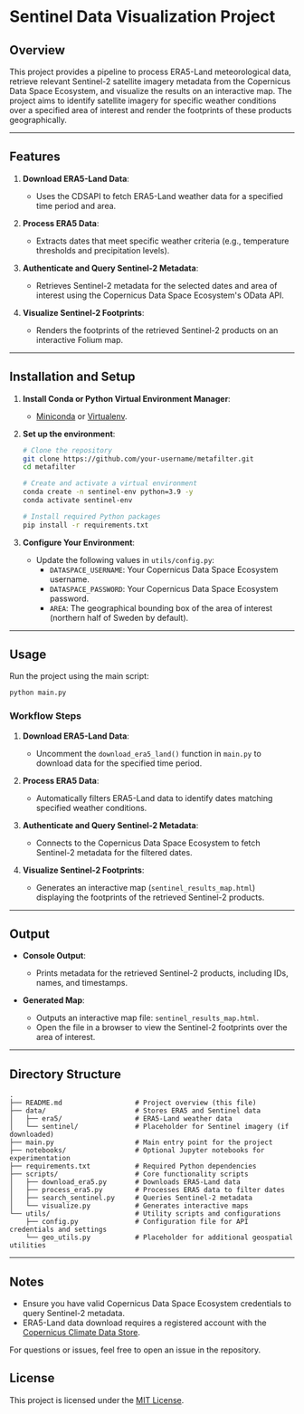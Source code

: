 # Sentinel Data Visualization Project

## Overview

This project provides a pipeline to process ERA5-Land meteorological data, retrieve relevant Sentinel-2 satellite imagery metadata from the Copernicus Data Space Ecosystem, and visualize the results on an interactive map. The project aims to identify satellite imagery for specific weather conditions over a specified area of interest and render the footprints of these products geographically.

---

## Features

1. **Download ERA5-Land Data**:
   - Uses the CDSAPI to fetch ERA5-Land weather data for a specified time period and area.

2. **Process ERA5 Data**:
   - Extracts dates that meet specific weather criteria (e.g., temperature thresholds and precipitation levels).

3. **Authenticate and Query Sentinel-2 Metadata**:
   - Retrieves Sentinel-2 metadata for the selected dates and area of interest using the Copernicus Data Space Ecosystem's OData API.

4. **Visualize Sentinel-2 Footprints**:
   - Renders the footprints of the retrieved Sentinel-2 products on an interactive Folium map.

---

## Installation and Setup

1. **Install Conda or Python Virtual Environment Manager**:
   - [Miniconda](https://docs.conda.io/en/latest/miniconda.html) or [Virtualenv](https://virtualenv.pypa.io/en/latest/).

2. **Set up the environment**:
   ```bash
   # Clone the repository
   git clone https://github.com/your-username/metafilter.git
   cd metafilter

   # Create and activate a virtual environment
   conda create -n sentinel-env python=3.9 -y
   conda activate sentinel-env

   # Install required Python packages
   pip install -r requirements.txt
   ```

3. **Configure Your Environment**:
   - Update the following values in `utils/config.py`:
     - `DATASPACE_USERNAME`: Your Copernicus Data Space Ecosystem username.
     - `DATASPACE_PASSWORD`: Your Copernicus Data Space Ecosystem password.
     - `AREA`: The geographical bounding box of the area of interest (northern half of Sweden by default).

---

## Usage

Run the project using the main script:

```bash
python main.py
```

### Workflow Steps

1. **Download ERA5-Land Data**:
   - Uncomment the `download_era5_land()` function in `main.py` to download data for the specified time period.

2. **Process ERA5 Data**:
   - Automatically filters ERA5-Land data to identify dates matching specified weather conditions.

3. **Authenticate and Query Sentinel-2 Metadata**:
   - Connects to the Copernicus Data Space Ecosystem to fetch Sentinel-2 metadata for the filtered dates.

4. **Visualize Sentinel-2 Footprints**:
   - Generates an interactive map (`sentinel_results_map.html`) displaying the footprints of the retrieved Sentinel-2 products.

---

## Output

- **Console Output**:
  - Prints metadata for the retrieved Sentinel-2 products, including IDs, names, and timestamps.

- **Generated Map**:
  - Outputs an interactive map file: `sentinel_results_map.html`.
  - Open the file in a browser to view the Sentinel-2 footprints over the area of interest.

---

## Directory Structure

```plaintext
.
├── README.md                  # Project overview (this file)
├── data/                      # Stores ERA5 and Sentinel data
│   ├── era5/                  # ERA5-Land weather data
│   └── sentinel/              # Placeholder for Sentinel imagery (if downloaded)
├── main.py                    # Main entry point for the project
├── notebooks/                 # Optional Jupyter notebooks for experimentation
├── requirements.txt           # Required Python dependencies
├── scripts/                   # Core functionality scripts
│   ├── download_era5.py       # Downloads ERA5-Land data
│   ├── process_era5.py        # Processes ERA5 data to filter dates
│   ├── search_sentinel.py     # Queries Sentinel-2 metadata
│   └── visualize.py           # Generates interactive maps
└── utils/                     # Utility scripts and configurations
    ├── config.py              # Configuration file for API credentials and settings
    └── geo_utils.py           # Placeholder for additional geospatial utilities
```

---

## Notes

- Ensure you have valid Copernicus Data Space Ecosystem credentials to query Sentinel-2 metadata.
- ERA5-Land data download requires a registered account with the [Copernicus Climate Data Store](https://cds.climate.copernicus.eu/).

For questions or issues, feel free to open an issue in the repository.

## License

This project is licensed under the [MIT License](LICENSE).
